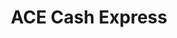 ---
title: "ACE Cash Express"
url: /mesquite/ace-cash-express-north-galloway-avenue/
shop: Leiher
---
